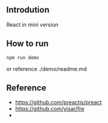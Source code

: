 ## Introdution
React in mini version

## How to run

```
npm run demo
```
or reference ./demo/readme.md
## Reference

* https://github.com/preactjs/preact
* https://github.com/yisar/fre
* 